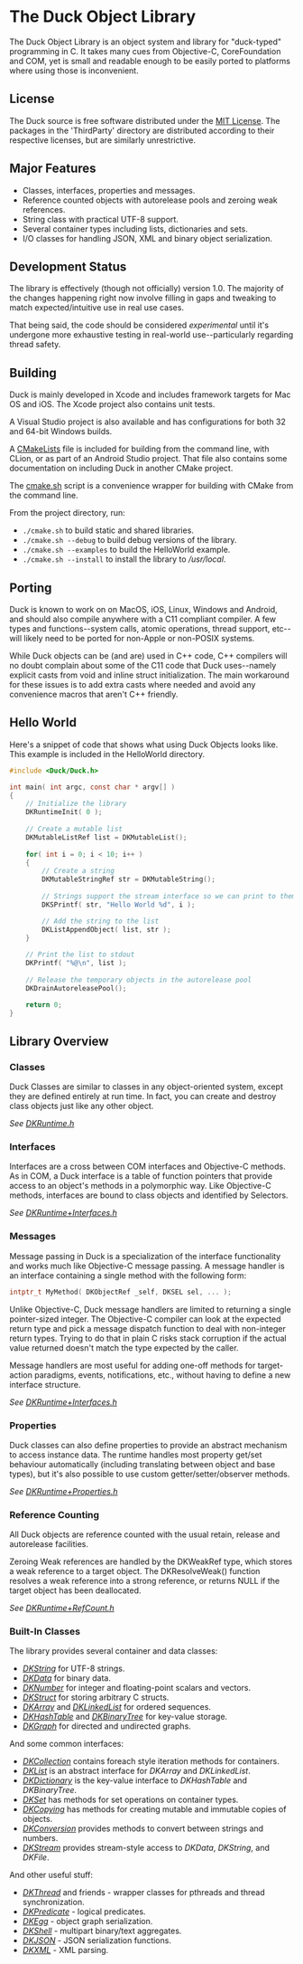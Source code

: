 # The Duck Object Library

The Duck Object Library is an object system and library for "duck-typed"
programming in C. It takes many cues from Objective-C, CoreFoundation and COM,
yet is small and readable enough to be easily ported to platforms where using
those is inconvenient.


## License

The Duck source is free software distributed under the [MIT License](LICENSE).
The packages in the 'ThirdParty' directory are distributed according to their
respective licenses, but are similarly unrestrictive.


## Major Features

* Classes, interfaces, properties and messages.
* Reference counted objects with autorelease pools and zeroing weak references.
* String class with practical UTF-8 support.
* Several container types including lists, dictionaries and sets.
* I/O classes for handling JSON, XML and binary object serialization.


## Development Status

The library is effectively (though not officially) version 1.0. The majority of
the changes happening right now involve filling in gaps and tweaking to match
expected/intuitive use in real use cases.

That being said, the code should be considered *experimental* until it's
undergone more exhaustive testing in real-world use--particularly regarding
thread safety.


## Building

Duck is mainly developed in Xcode and includes framework targets for Mac OS and
iOS. The Xcode project also contains unit tests.

A Visual Studio project is also available and has configurations for both 32 and
64-bit Windows builds.

A [CMakeLists](CMakeLists.txt) file is included for building from the command line,
with CLion, or as part of an Android Studio project. That file also contains some
documentation on including Duck in another CMake project.

The [cmake.sh](cmake.sh) script is a convenience wrapper for building with CMake
from the command line.

From the project directory, run:
* `./cmake.sh` to build static and shared libraries.
* `./cmake.sh --debug` to build debug versions of the library.
* `./cmake.sh --examples` to build the HelloWorld example.
* `./cmake.sh --install` to install the library to */usr/local*.


## Porting

Duck is known to work on on MacOS, iOS, Linux, Windows and Android, and should also
compile anywhere with a C11 compliant compiler. A few types and functions--system calls,
atomic operations, thread support, etc--will likely need to be ported for non-Apple
or non-POSIX systems.

While Duck objects can be (and are) used in C++ code, C++ compilers will no doubt
complain about some of the C11 code that Duck uses--namely explicit casts from void
and inline struct initialization. The main workaround for these issues is to add
extra casts where needed and avoid any convenience macros that aren't C++ friendly.


## Hello World

Here's a snippet of code that shows what using Duck Objects looks like. This example
is included in the HelloWorld directory.

```C
#include <Duck/Duck.h>

int main( int argc, const char * argv[] )
{
    // Initialize the library
    DKRuntimeInit( 0 );
    
    // Create a mutable list
    DKMutableListRef list = DKMutableList();
    
    for( int i = 0; i < 10; i++ )
    {
        // Create a string
        DKMutableStringRef str = DKMutableString();
        
        // Strings support the stream interface so we can print to them thusly
        DKSPrintf( str, "Hello World %d", i );

        // Add the string to the list
        DKListAppendObject( list, str );
    }
    
    // Print the list to stdout
    DKPrintf( "%@\n", list );
    
    // Release the temporary objects in the autorelease pool
    DKDrainAutoreleasePool();

    return 0;
}
```


## Library Overview

### Classes

Duck Classes are similar to classes in any object-oriented system, except they
are defined entirely at run time. In fact, you can create and destroy class
objects just like any other object.

*See [DKRuntime.h](Source/DKRuntime.h)*

### Interfaces

Interfaces are a cross between COM interfaces and Objective-C methods. As in
COM, a Duck interface is a table of function pointers that provide access to an
object's methods in a polymorphic way. Like Objective-C methods, interfaces are
bound to class objects and identified by Selectors.

*See [DKRuntime+Interfaces.h](Source/DKRuntime+Interfaces.h)*

### Messages

Message passing in Duck is a specialization of the interface functionality and
works much like Objective-C message passing. A message handler is an interface
containing a single method with the following form:

```C
intptr_t MyMethod( DKObjectRef _self, DKSEL sel, ... );
```

Unlike Objective-C, Duck message handlers are limited to returning a single
pointer-sized integer. The Objective-C compiler can look at the expected return
type and pick a message dispatch function to deal with non-integer return types.
Trying to do that in plain C risks stack corruption if the actual value returned
doesn't match the type expected by the caller.

Message handlers are most useful for adding one-off methods for target-action
paradigms, events, notifications, etc., without having to define a new interface
structure.

*See [DKRuntime+Interfaces.h](Source/DKRuntime+Interfaces.h)*

### Properties

Duck classes can also define properties to provide an abstract mechanism to
access instance data. The runtime handles most property get/set behaviour
automatically (including translating between object and base types), but it's
also possible to use custom getter/setter/observer methods.

*See [DKRuntime+Properties.h](Source/DKRuntime+Properties.h)*

### Reference Counting

All Duck objects are reference counted with the usual retain, release and
autorelease facilities.

Zeroing Weak references are handled by the DKWeakRef type, which stores a weak
reference to a target object. The DKResolveWeak() function resolves a weak
reference into a strong reference, or returns NULL if the target object has
been deallocated.

*See [DKRuntime+RefCount.h](Source/DKRuntime+RefCount.h)*

### Built-In Classes

The library provides several container and data classes:

* *[DKString](Source/DKString.h)* for UTF-8 strings.
* *[DKData](Source/DKData.h)* for binary data.
* *[DKNumber](Source/DKNumber.h)* for integer and floating-point scalars and vectors.
* *[DKStruct](Source/DKStruct.h)* for storing arbitrary C structs.
* *[DKArray](Source/DKArray.h)* and *[DKLinkedList](Source/DKLinkedList.h)* for ordered sequences.
* *[DKHashTable](Source/DKHashTable.h)* and *[DKBinaryTree](Source/DKBinaryTree.h)* for key-value storage.
* *[DKGraph](Source/DKGraph.h)* for directed and undirected graphs.

And some common interfaces:

* *[DKCollection](Source/DKCollection.h)* contains foreach style iteration methods for containers.
* *[DKList](Source/DKList.h)* is an abstract interface for *DKArray* and *DKLinkedList*.
* *[DKDictionary](Source/DKDictionary.h)* is the key-value interface to *DKHashTable* and *DKBinaryTree*.
* *[DKSet](Source/DKSet.h)* has methods for set operations on container types.
* *[DKCopying](Source/DKCopying.h)* has methods for creating mutable and immutable copies of objects.
* *[DKConversion](Source/DKConversion.h)* provides methods to convert between strings and numbers.
* *[DKStream](Source/DKStream.h)* provides stream-style access to *DKData*, *DKString*, and *DKFile*.

And other useful stuff:

* *[DKThread](Source/DKThread.h)* and friends - wrapper classes for pthreads and thread synchronization.
* *[DKPredicate](Source/DKPredicate.h)* - logical predicates.
* *[DKEgg](Source/DKEgg.h)* - object graph serialization.
* *[DKShell](Source/DKShell.h)* - multipart binary/text aggregates.
* *[DKJSON](Source/DKJSON.h)* - JSON serialization functions.
* *[DKXML](Source/DKXML.h)* - XML parsing.





